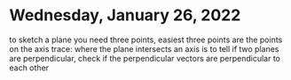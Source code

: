 # Wednesday, January 26, 2022
to sketch a plane you need three points, easiest three points are the points on the axis
trace: where the plane intersects an axis is
to tell if two planes are perpendicular, check if the perpendicular vectors are perpendicular to each other